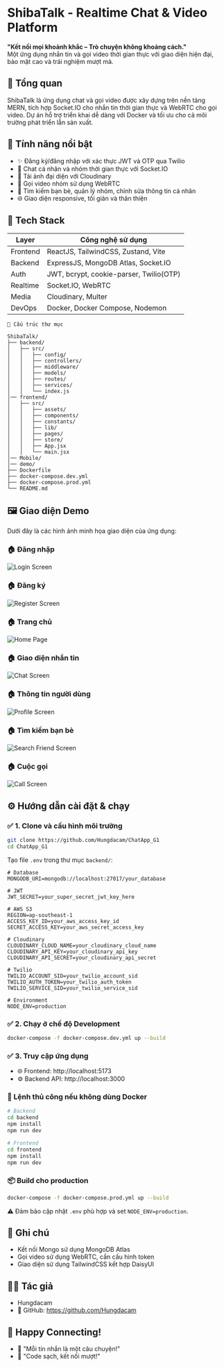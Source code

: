 # ShibaTalk - Realtime Chat & Video Platform

**"Kết nối mọi khoảnh khắc – Trò chuyện không khoảng cách."**  
Một ứng dụng nhắn tin và gọi video thời gian thực với giao diện hiện đại, bảo mật cao và trải nghiệm mượt mà.

## 🌟 Tổng quan
ShibaTalk là ứng dụng chat và gọi video được xây dựng trên nền tảng MERN, tích hợp Socket.IO cho nhắn tin thời gian thực và WebRTC cho gọi video. Dự án hỗ trợ triển khai dễ dàng với Docker và tối ưu cho cả môi trường phát triển lẫn sản xuất.

## 🚀 Tính năng nổi bật
- ✨ Đăng ký/đăng nhập với xác thực JWT và OTP qua Twilio  
- 💬 Chat cá nhân và nhóm thời gian thực với Socket.IO  
- 📸 Tải ảnh đại diện với Cloudinary  
- 🎥 Gọi video nhóm sử dụng WebRTC  
- 🧾 Tìm kiếm bạn bè, quản lý nhóm, chỉnh sửa thông tin cá nhân  
- 🌐 Giao diện responsive, tối giản và thân thiện  

## 🧱 Tech Stack

| Layer            | Công nghệ sử dụng                      |
|-------------------|---------------------------------------|
| Frontend         | ReactJS, TailwindCSS, Zustand, Vite    |
| Backend          | ExpressJS, MongoDB Atlas, Socket.IO    |
| Auth             | JWT, bcrypt, cookie-parser, Twilio(OTP)|
| Realtime         | Socket.IO, WebRTC                      |
| Media            | Cloudinary, Multer                     |
| DevOps           | Docker, Docker Compose, Nodemon        |

```plaintext
📁 Cấu trúc thư mục

ShibaTalk/
├── backend/
│   ├── src/
│   │   ├── config/
│   │   ├── controllers/
│   │   ├── middleware/
│   │   ├── models/
│   │   ├── routes/
│   │   ├── services/
│   │   └── index.js
│── frontend/
│   ├── src/
│   │   ├── assets/
│   │   ├── components/
│   │   ├── constants/
│   │   ├── lib/
│   │   ├── pages/
│   │   ├── store/
│   │   ├── App.jsx
│   │   └── main.jsx
│── Mobile/ 
│── demo/
├── Dockerfile
├── docker-compose.dev.yml
├── docker-compose.prod.yml
└── README.md
```

## 🖼️ Giao diện Demo
Dưới đây là các hình ảnh minh họa giao diện của ứng dụng:

### 🏠 Đăng nhập
![Login Screen](./demo/LoginScreen.png)

### 🏠 Đăng ký
![Register Screen](./demo/RegisterScreen.png)

### 🏠 Trang chủ
![Home Page](./demo/HomePage.png)

### 🏠 Giao diện nhắn tin
![Chat Screen](./demo/ChatScreen.png)

### 🏠 Thông tin người dùng
![Profile Screen](./demo/ProfileScreen.png)

### 🏠 Tìm kiếm bạn bè
![Search Friend Screen](./demo/SearchFriendScreen.png)

### 🏠 Cuộc gọi
![Call Screen](./demo/CallScreen.jpg)

## ⚙️ Hướng dẫn cài đặt & chạy

### ✅ 1. Clone và cấu hình môi trường
```bash
git clone https://github.com/Hungdacam/ChatApp_G1
cd ChatApp_G1
```

Tạo file `.env` trong thư mục `backend/`:
```
# Database
MONGODB_URI=mongodb://localhost:27017/your_database

# JWT
JWT_SECRET=your_super_secret_jwt_key_here

# AWS S3
REGION=ap-southeast-1
ACCESS_KEY_ID=your_aws_access_key_id
SECRET_ACCESS_KEY=your_aws_secret_access_key

# Cloudinary
CLOUDINARY_CLOUD_NAME=your_cloudinary_cloud_name
CLOUDINARY_API_KEY=your_cloudinary_api_key
CLOUDINARY_API_SECRET=your_cloudinary_api_secret

# Twilio
TWILIO_ACCOUNT_SID=your_twilio_account_sid
TWILIO_AUTH_TOKEN=your_twilio_auth_token
TWILIO_SERVICE_SID=your_twilio_service_sid

# Environment
NODE_ENV=production
```

### ✅ 2. Chạy ở chế độ Development
```bash
docker-compose -f docker-compose.dev.yml up --build
```

### ✅ 3. Truy cập ứng dụng
- 🌐 Frontend: http://localhost:5173  
- ⚙️ Backend API: http://localhost:3000  

### 🧪 Lệnh thủ công nếu không dùng Docker
```bash
# Backend
cd backend
npm install
npm run dev

# Frontend
cd frontend
npm install
npm run dev
```

### 📦 Build cho production
```bash
docker-compose -f docker-compose.prod.yml up --build
```

⚠️ Đảm bảo cập nhật `.env` phù hợp và set `NODE_ENV=production`.

## 📌 Ghi chú
- Kết nối Mongo sử dụng MongoDB Atlas  
- Gọi video sử dụng WebRTC, cần cấu hình token  
- Giao diện sử dụng TailwindCSS kết hợp DaisyUI  

## 👨‍💻 Tác giả
- Hungdacam 
- 🔗 GitHub: https://github.com/Hungdacam  

## 🌈 Happy Connecting!
- 💬 "Mỗi tin nhắn là một câu chuyện!"  
- 🚀 "Code sạch, kết nối mượt!"
